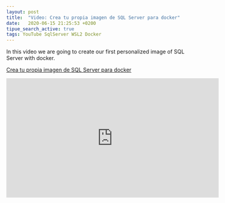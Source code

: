 ```yaml
---
layout: post
title:  "Video: Crea tu propia imagen de SQL Server para docker"
date:   2020-06-15 21:25:53 +0200
tipue_search_active: true
tags: YouTube SqlServer WSL2 Docker
---
```


In this video we are going to create our first personalized image of SQL Server with docker.

[Crea tu propia imagen de SQL Server para docker](https://youtu.be/9M6Ewpcfw9I)

<iframe width="560" height="315" src="https://www.youtube.com/embed/9M6Ewpcfw9I" frameborder="0" allow="accelerometer; autoplay; encrypted-media; gyroscope; picture-in-picture" allowfullscreen></iframe>

<script src="https://apis.google.com/js/platform.js"></script>
<div class="g-ytsubscribe" data-channelid="UCYboHnN6tvFfHqPWZWY82AQ" data-layout="default" data-count="default"></div>


